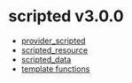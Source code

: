 # scripted v3.0.0
- [provider_scripted](provider_scripted.md)
- [scripted_resource](scripted_resource.md)
- [scripted_data](scripted_data.md)
- [template functions](template_functions.md)
